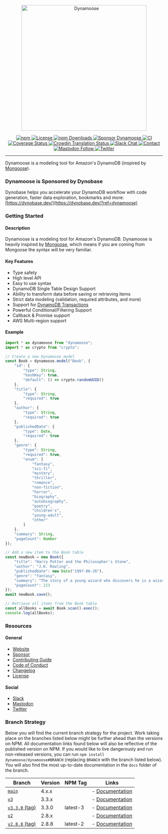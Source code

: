 <p align="center">
	<img src="internal/banner/Banner.png" width="400" max-width="90%" alt="Dynamoose" />
</p>

<p align="center">
	<a href="https://www.npmjs.com/package/dynamoose">
		<img src="https://img.shields.io/npm/v/dynamoose" alt="npm">
	</a>
	<a href="https://github.com/dynamoose/dynamoose/blob/main/LICENSE">
		<img src="https://img.shields.io/github/license/dynamoose/dynamoose" alt="License">
	</a>
	<a href="https://www.npmjs.com/package/dynamoose">
		<img src="https://img.shields.io/npm/dw/dynamoose" alt="npm Downloads">
	</a>
	<a href="https://github.com/dynamoose/dynamoose/blob/main/SPONSOR.md">
		<img src="https://img.shields.io/badge/sponsor-Dynamoose-brightgreen" alt="Sponsor Dynamoose">
	</a>
	<a href="https://github.com/dynamoose/dynamoose/actions">
		<img src="https://github.com/dynamoose/dynamoose/workflows/CI/badge.svg" alt="CI">
	</a>
	<a href="https://coveralls.io/github/dynamoose/dynamoose?branch=main">
		<img src="https://coveralls.io/repos/github/dynamoose/dynamoose/badge.svg?branch=main" alt="Coverage Status">
	</a>
	<a href="https://crowdin.com/project/dynamoosejscom">
		<img src="https://badges.crowdin.net/dynamoosejscom/localized.svg" alt="Crowdin Translation Status">
	</a>
	<a href="https://join.slack.com/t/dynamoose/shared_invite/enQtODM4OTI0MTc1NDc3LWI3MmNhMThmNmJmZDk5MmUxOTZmMGEwNGQzNTRkMjhjZGJlNGM5M2JmZjMzMzlkODRhMGY3MTQ5YjQ2Nzg3YTY">
		<img src="https://img.shields.io/badge/chat-on%20slack-informational.svg" alt="Slack Chat">
	</a>
	<a href="https://charlie.fish/contact">
		<img src="https://img.shields.io/badge/contact-me-blue" alt="Contact">
	</a>
	<a rel="me" href="https://mastodon.social/@dynamoose">
		<img alt="Mastodon Follow" src="https://img.shields.io/mastodon/follow/110203918766866705?style=social">
	</a>
	<a href="https://twitter.com/DynamooseJS">
		<img src="https://img.shields.io/twitter/follow/dynamoosejs?style=social" alt="Twitter">
	</a>
</p>

---

Dynamoose is a modeling tool for Amazon's DynamoDB (inspired by [Mongoose](https://mongoosejs.com/)).

### Dynamoose is Sponsored by Dynobase

Dynobase helps you accelerate your DynamoDB workflow with code generation, faster data exploration, bookmarks and more: [https://dynobase.dev/](https://dynobase.dev/?ref=dynamoose)

### Getting Started

<!-- start-block:a1507dd3-6aff-4885-a9fd-14d46a4b7743 -->
#### Description

Dynamoose is a modeling tool for Amazon's DynamoDB. Dynamoose is heavily inspired by [Mongoose](https://mongoosejs.com/), which means if you are coming from Mongoose the syntax will be very familiar.

#### Key Features

- Type safety
- High level API
- Easy to use syntax
- DynamoDB Single Table Design Support
- Ability to transform data before saving or retrieving items
- Strict data modeling (validation, required attributes, and more)
- Support for [DynamoDB Transactions](https://docs.aws.amazon.com/amazondynamodb/latest/developerguide/transactions.html)
- Powerful Conditional/Filtering Support
- Callback & Promise support
- AWS Multi-region support
<!-- end-block:a1507dd3-6aff-4885-a9fd-14d46a4b7743 -->

<!-- start-block:1baa7441-d01a-40e2-80d7-71ce05674ec9 -->
#### Example

```ts
import * as dynamoose from "dynamoose";
import * as crypto from "crypto";

// Create a new Dynamoose model
const Book = dynamoose.model("Book", {
	"id": {
		"type": String,
		"hashKey": true,
		"default": () => crypto.randomUUID()
	},
	"title": {
		"type": String,
		"required": true
	},
	"author": {
		"type": String,
		"required": true
	},
	"publishedDate": {
		"type": Date,
		"required": true
	},
	"genre": {
		"type": String,
		"required": true,
		"enum": [
			"fantasy",
			"sci-fi",
			"mystery",
			"thriller",
			"romance",
			"non-fiction",
			"horror",
			"biography",
			"autobiography",
			"poetry",
			"children's",
			"young-adult",
			"other"
		]
	},
	"summary": String,
	"pageCount": Number
});

// Add a new item to the Book table
const newBook = new Book({
	"title": "Harry Potter and the Philosopher's Stone",
	"author": "J.K. Rowling",
	"publishedDate": new Date("1997-06-26"),
	"genre": "fantasy",
	"summary": "The story of a young wizard who discovers he is a wizard and attends a magical school.",
	"pageCount": 223
});
await newBook.save();

// Retrieve all items from the Book table
const allBooks = await Book.scan().exec();
console.log(allBooks);
```
<!-- end-block:1baa7441-d01a-40e2-80d7-71ce05674ec9 -->

### Resources

#### General

- [Website](https://dynamoosejs.com)
- [Sponsor](SPONSOR.md)
- [Contributing Guide](CONTRIBUTING.md)
- [Code of Conduct](CODE_OF_CONDUCT.md)
- [Changelog](CHANGELOG.md)
- [License](LICENSE)

#### Social

- [Slack](https://join.slack.com/t/dynamoose/shared_invite/enQtODM4OTI0MTc1NDc3LWI3MmNhMThmNmJmZDk5MmUxOTZmMGEwNGQzNTRkMjhjZGJlNGM5M2JmZjMzMzlkODRhMGY3MTQ5YjQ2Nzg3YTY)
- <a rel="me" href="https://mastodon.social/@dynamoose">Mastodon</a>
- [Twitter](https://twitter.com/DynamooseJS)

### Branch Strategy

Below you will find the current branch strategy for the project. Work taking place on the branches listed below might be further ahead than the versions on NPM. All documentation links found below will also be reflective of the published version on NPM. If you would like to live dangerously and run non-released versions, you can run `npm install dynamoose/dynamoose#BRANCH` (replacing `BRANCH` with the branch listed below). You will also find the most up-to-date documentation in the `docs` folder of the branch.

| Branch | Version | NPM Tag | Links |
| --- | --- | --- | --- |
| [`main`](https://github.com/dynamoose/dynamoose/tree/main) | 4.x.x |   | - [Documentation](https://dynamoose.pages.dev) |
| [`v3`](https://github.com/dynamoose/dynamoose/tree/v3) | 3.3.x |   | - [Documentation](https://v3.dynamoose.pages.dev) |
| [`v3.3.0` (tag)](https://github.com/dynamoose/dynamoose/tree/v3.3.0) | 3.3.0 | latest-3 | - [Documentation](https://v3.dynamoosejs.com) |
| [`v2`](https://github.com/dynamoose/dynamoose/tree/v2) | 2.8.x |   | - [Documentation](https://v2.dynamoose.pages.dev) |
| [`v2.8.8` (tag)](https://github.com/dynamoose/dynamoose/tree/v2.8.8) | 2.8.8 | latest-2 | - [Documentation](https://v2.dynamoosejs.com)
